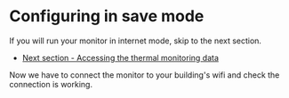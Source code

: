 # Configuring in save mode

If you will run your monitor in internet mode, skip to the next section.

- [Next section - Accessing the thermal monitoring data](/accessing-data)

Now we have to connect the monitor to your building's wifi and check the connection is working.